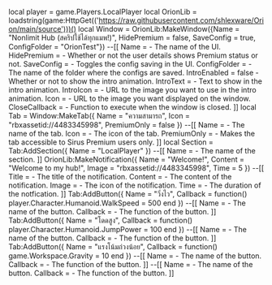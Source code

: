 local player = game.Players.LocalPlayer local OrionLib = loadstring(game:HttpGet(('https://raw.githubusercontent.com/shlexware/Orion/main/source')))() local Window = OrionLib:MakeWindow({Name = "Nonlimit Hub (สคริปใช้ได้ทุกแมพ!)", HidePremium = false, SaveConfig = true, ConfigFolder = "OrionTest"}) --[[ Name = - The name of the UI. HidePremium = - Whether or not the user details shows Premium status or not. SaveConfig = - Toggles the config saving in the UI. ConfigFolder = - The name of the folder where the configs are saved. IntroEnabled = false - Whether or not to show the intro animation. IntroText = - Text to show in the intro animation. IntroIcon = - URL to the image you want to use in the intro animation. Icon = - URL to the image you want displayed on the window. CloseCallback = - Function to execute when the window is closed. ]] local Tab = Window:MakeTab({ Name = "ความสามารถ", Icon = "rbxassetid://4483345998", PremiumOnly = false }) --[[ Name = - The name of the tab. Icon = - The icon of the tab. PremiumOnly = - Makes the tab accessible to Sirus Premium users only. ]] local Section = Tab:AddSection({ Name = "LocalPlayer" }) --[[ Name = - The name of the section. ]] OrionLib:MakeNotification({ Name = "Welcome!", Content = "Welcome to my hub!", Image = "rbxassetid://4483345998", Time = 5 }) --[[ Title = - The title of the notification. Content = - The content of the notification. Image = - The icon of the notification. Time = - The duration of the notfication. ]] Tab:AddButton({ Name = "วิ่งไว", Callback = function() player.Character.Humanoid.WalkSpeed = 500 end }) --[[ Name = - The name of the button. Callback = - The function of the button. ]] Tab:AddButton({ Name = "โดดสูง", Callback = function() player.Character.Humanoid.JumpPower = 100 end }) --[[ Name = - The name of the button. Callback = - The function of the button. ]] Tab:AddButton({ Name = "แรงโน้มถ่วงน้อย", Callback = function() game.Workspace.Gravity = 10 end }) --[[ Name = - The name of the button. Callback = - The function of the button. ]] --[[ Name = - The name of the button. Callback = - The function of the button. ]]
